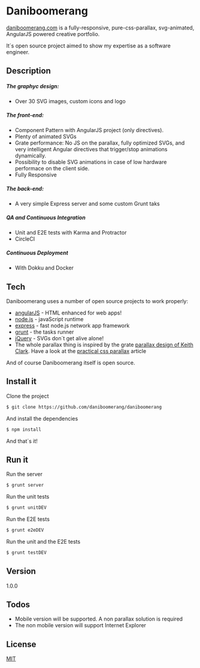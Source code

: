 # Daniboomerang

[daniboomerang.com] is a fully-responsive, pure-css-parallax, svg-animated, AngularJS powered creative portfolio.

It´s open source project aimed to show my expertise as a software engineer.

## Description

##### The graphyc design: 
- Over 30 SVG images, custom icons and logo

##### The front-end: 
- Component Pattern with AngularJS project (only directives). 
- Plenty of animated SVGs
- Grate performance: No JS on the parallax, fully optimized SVGs, and very intelligent Angular directives that trigger/stop animations dynamically.
- Possibility to disable SVG animations in case of low hardware performace on the client side.
- Fully Responsive

##### The back-end: 
- A very simple Express server and some custom Grunt taks

##### QA and Continuous Integration
- Unit and E2E tests with Karma and Protractor
- CircleCI

##### Continuous Deployment
- With Dokku and Docker

## Tech
Daniboomerang uses a number of open source projects to work properly:
* [angularJS] - HTML enhanced for web apps!
* [node.js] - javaScript runtime
* [express] - fast node.js network app framework
* [grunt] - the tasks runner
* [jQuery] - SVGs don´t get alive alone!
* The whole parallax thing is inspired by the grate [parallax design of Keith Clark]. Have a look at the  [practical css parallax] article

And of course Daniboomerang itself is open source.

## Install it

Clone the project
```sh
$ git clone https://github.com/daniboomerang/daniboomerang
```
And install the dependencies
```sh
$ npm install
```
And that´s it!

## Run it

Run the server
```sh
$ grunt server
```
Run the unit tests
```sh
$ grunt unitDEV
```
Run the E2E tests
```sh
$ grunt e2eDEV
```
Run the unit and the E2E tests
```sh
$ grunt testDEV
```

## Version
1.0.0

## Todos

 - Mobile version will be supported. A non parallax solution is required 
 - The non mobile version will support Internet Explorer

License
----

[MIT]

   [daniboomerang.com]: <http://www.daniboomerang.com>
   [git-repo-url]: <https://github.com/daniboomerang/daniboomerang>
   [node.js]: <http://nodejs.org>
   [jQuery]: <http://jquery.com>
   [express]: <http://expressjs.com>
   [angularJS]: <http://angularjs.org>
   [grunt]: <http://gruntjs.com>
   [parallax design of Keith Clark]: <http://keithclark.co.uk/articles/pure-css-parallax-websites/>
   [practical css parallax]: <http://keithclark.co.uk/articles/practical-css-parallax/>
   [MIT]: <https://github.com/daniboomerang/daniboomerang/blob/master/LICENSE>


